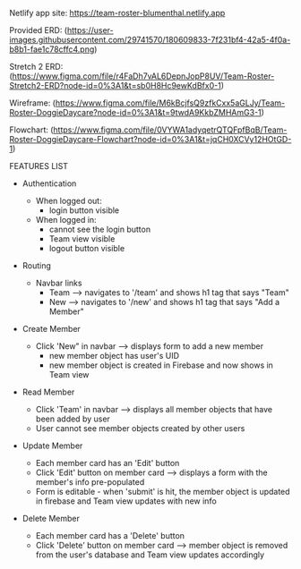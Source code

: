 Netlify app site: https://team-roster-blumenthal.netlify.app

Provided ERD: (https://user-images.githubusercontent.com/29741570/180609833-7f231bf4-42a5-4f0a-b8b1-fae1c78cffc4.png)

Stretch 2 ERD: (https://www.figma.com/file/r4FaDh7vAL6DepnJopP8UV/Team-Roster-Stretch2-ERD?node-id=0%3A1&t=sb0H8Hc9ewKdBfx0-1)

Wireframe: 
(https://www.figma.com/file/M6kBcjfsQ9zfkCxx5aGLJy/Team-Roster-DoggieDaycare?node-id=0%3A1&t=9twdA9KkbZMHAmG3-1)

Flowchart:
(https://www.figma.com/file/0VYWA1adyqetrQTQFpfBqB/Team-Roster-DoggieDaycare-Flowchart?node-id=0%3A1&t=jqCH0XCVy12HOtGD-1)

FEATURES LIST

- Authentication 
  - When logged out:
    - login button visible
  - When logged in:
    - cannot see the login button
    - Team view visible
    - logout button visible

- Routing
  - Navbar links
    - Team --> navigates to '/team' and shows h1 tag that says "Team"
    - New --> navigates to '/new' and shows h1 tag that says "Add a Member"

- Create Member
  - Click 'New" in navbar --> displays form to add a new member
    - new member object has user's UID
    - new member object is created in Firebase and now shows in Team view

- Read Member
  - Click 'Team' in navbar --> displays all member objects that have been added by user
  - User cannot see member objects created by other users

- Update Member
  - Each member card has an 'Edit' button
   - Click 'Edit' button on member card --> displays a form with the member's info pre-populated
    - Form is editable - when 'submit' is hit, the member object is updated in firebase and Team view updates with new info

- Delete Member
  - Each member card has a 'Delete' button
  - Click 'Delete' button on member card --> member object is removed from the user's database and Team view updates accordingly 
